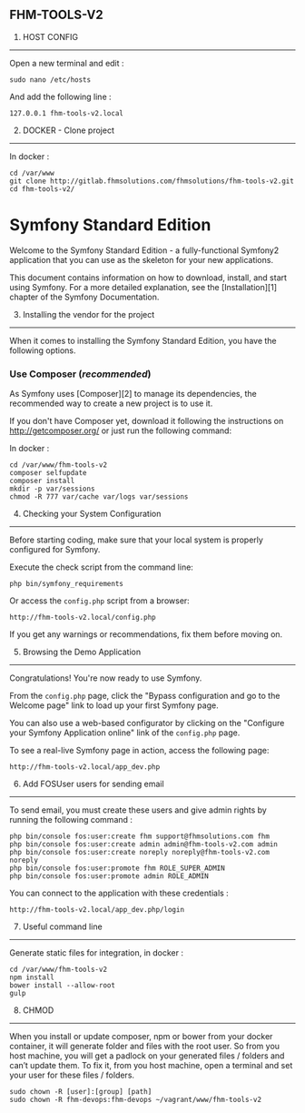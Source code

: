 FHM-TOOLS-V2
------------

1) HOST CONFIG
--------------

Open a new terminal and edit :

    sudo nano /etc/hosts

And add the following line :

    127.0.0.1 fhm-tools-v2.local

2) DOCKER - Clone project
-------------------------

In docker :

    cd /var/www
    git clone http://gitlab.fhmsolutions.com/fhmsolutions/fhm-tools-v2.git
    cd fhm-tools-v2/

Symfony Standard Edition
========================

Welcome to the Symfony Standard Edition - a fully-functional Symfony2
application that you can use as the skeleton for your new applications.

This document contains information on how to download, install, and start
using Symfony. For a more detailed explanation, see the [Installation][1]
chapter of the Symfony Documentation.

3) Installing the vendor for the project
----------------------------------------

When it comes to installing the Symfony Standard Edition, you have the
following options.

### Use Composer (*recommended*)

As Symfony uses [Composer][2] to manage its dependencies, the recommended way
to create a new project is to use it.

If you don't have Composer yet, download it following the instructions on
http://getcomposer.org/ or just run the following command:

In docker :

    cd /var/www/fhm-tools-v2
    composer selfupdate
    composer install
    mkdir -p var/sessions
    chmod -R 777 var/cache var/logs var/sessions

4) Checking your System Configuration
-------------------------------------

Before starting coding, make sure that your local system is properly
configured for Symfony.

Execute the check script from the command line:

    php bin/symfony_requirements

Or access the `config.php` script from a browser:

    http://fhm-tools-v2.local/config.php

If you get any warnings or recommendations, fix them before moving on.

5) Browsing the Demo Application
--------------------------------

Congratulations! You're now ready to use Symfony.

From the `config.php` page, click the "Bypass configuration and go to the
Welcome page" link to load up your first Symfony page.

You can also use a web-based configurator by clicking on the "Configure your
Symfony Application online" link of the `config.php` page.

To see a real-live Symfony page in action, access the following page:

    http://fhm-tools-v2.local/app_dev.php

6) Add FOSUser users for sending email
--------------------------------------

To send email, you must create these users and give admin rights by running the following command :

    php bin/console fos:user:create fhm support@fhmsolutions.com fhm
    php bin/console fos:user:create admin admin@fhm-tools-v2.com admin
    php bin/console fos:user:create noreply noreply@fhm-tools-v2.com noreply
    php bin/console fos:user:promote fhm ROLE_SUPER_ADMIN
    php bin/console fos:user:promote admin ROLE_ADMIN

You can connect to the application with these credentials :

    http://fhm-tools-v2.local/app_dev.php/login

7) Useful command line
----------------------

Generate static files for integration, in docker :

    cd /var/www/fhm-tools-v2
    npm install
    bower install --allow-root
    gulp
    
8) CHMOD
--------

When you install or update composer, npm or bower from your docker container, it will generate folder and files with the root user. So from you host machine, you will get a padlock on your generated files / folders and can’t update them. To fix it, from you host machine, open a terminal and set your user for these files / folders. 

    sudo chown -R [user]:[group] [path]
    sudo chown -R fhm-devops:fhm-devops ~/vagrant/www/fhm-tools-v2

